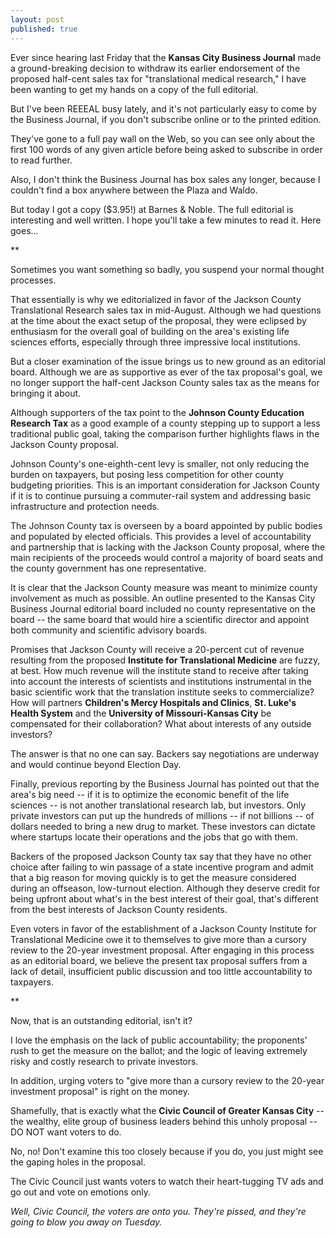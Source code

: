 ```yaml
---
layout: post
published: true
---
```


Ever since hearing last Friday that the **Kansas City Business Journal** made a ground-breaking decision to withdraw its earlier endorsement of the proposed half-cent sales tax for "translational medical research," I have been wanting to get my hands on a copy of the full editorial.

But I've been REEEAL busy lately, and it's not particularly easy to come by the Business Journal, if you don't subscribe online or to the printed edition.

They've gone to a full pay wall on the Web, so you can see only about the first 100 words of any given article before being asked to subscribe in order to read further.

Also, I don't think the Business Journal has box sales any longer, because I couldn't find a box anywhere between the Plaza and Waldo.

But today I got a copy ($3.95!) at Barnes & Noble. The full editorial is interesting and well written. I hope you'll take a few minutes to read it. Here goes...

**

Sometimes you want something so badly, you suspend your normal thought processes.

That essentially is why we editorialized in favor of the Jackson County Translational Research sales tax in mid-August. Although we had questions at the time about the exact setup of the proposal, they were eclipsed by enthusiasm for the overall goal of building on the area's existing life sciences efforts, especially through three impressive local institutions.

But a closer examination of the issue brings us to new ground as an editorial board. Although we are as supportive as ever of the tax proposal's goal, we no longer support the half-cent Jackson County sales tax as the means for bringing it about.

Although supporters of the tax point to the **Johnson County Education Research Tax** as a good example of a county stepping up to support a less traditional public goal, taking the comparison further highlights flaws in the Jackson County proposal.

Johnson County's one-eighth-cent levy is smaller, not only reducing the burden on taxpayers, but posing less competition for other county budgeting priorities. This is an important consideration for Jackson County if it is to continue pursuing a commuter-rail system and addressing basic infrastructure and protection needs.

The Johnson County tax is overseen by a board appointed by public bodies and populated by elected officials. This provides a level of accountability and partnership that is lacking with the Jackson County proposal, where the main recipients of the proceeds would control a majority of board seats and the county government has one representative.

It is clear that the Jackson County measure was meant to minimize county involvement as much as possible. An outline presented to the Kansas City Business Journal editorial board included no county representative on the board -- the same board that would hire a scientific director and appoint both community and scientific advisory boards.

Promises that Jackson County will receive a 20-percent cut of revenue resulting from the proposed **Institute for Translational Medicine** are fuzzy, at best. How much revenue will the institute stand to receive after taking into account the interests of scientists and institutions instrumental in the basic scientific work that the translation institute seeks to commercialize? How will partners **Children's Mercy Hospitals and Clinics**, **St. Luke's Health System** and the **University of Missouri-Kansas City** be compensated for their collaboration? What about interests of any outside investors?

The answer is that no one can say. Backers say negotiations are underway and would continue beyond Election Day.

Finally, previous reporting by the Business Journal has pointed out that the area's big need -- if it is to optimize the economic benefit of the life sciences -- is not another translational research lab, but investors. Only private investors can put up the hundreds of millions -- if not billions -- of dollars needed to bring a new drug to market. These investors can dictate where startups locate their operations and the jobs that go with them.

Backers of the proposed Jackson County tax say that they have no other choice after failing to win passage of a state incentive program and admit that a big reason for moving quickly is to get the measure considered during an offseason, low-turnout election. Although they deserve credit for being upfront about what's in the best interest of their goal, that's different from the best interests of Jackson County residents.

Even voters in favor of the establishment of a Jackson County Institute for Translational Medicine owe it to themselves to give more than  a cursory review to the 20-year investment proposal. After engaging in this process as an editorial board, we believe the present tax proposal suffers from a lack of detail, insufficient public discussion and too little accountability to taxpayers.

**

Now, that is an outstanding editorial, isn't it?

I love the emphasis on the lack of public accountability; the proponents' rush to get the measure on the ballot; and the logic of leaving extremely risky and costly research to private investors.

In addition, urging voters to "give more than a cursory review to the 20-year investment proposal" is right on the money.

Shamefully, that is exactly what the **Civic Council of Greater Kansas City** -- the wealthy, elite group of business leaders behind this unholy proposal -- DO NOT want voters to do.

No, no! Don't examine this too closely because if you do, you just might see the gaping holes in the proposal.

The Civic Council just wants voters to watch their heart-tugging TV ads and go out and vote on emotions only.

_Well, Civic Council, the voters are onto you. They're pissed, and they're going to blow you away on Tuesday._
